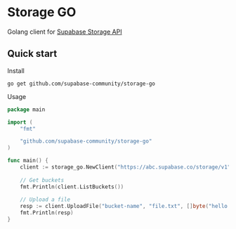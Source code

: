 # Storage GO
Golang client for [Supabase Storage API](https://github.com/supabase/storage-api)

## Quick start
Install
```shell
go get github.com/supabase-community/storage-go
```

Usage
```go
package main

import (
	"fmt"

	"github.com/supabase-community/storage-go"
)

func main() {
	client := storage_go.NewClient("https://abc.supabase.co/storage/v1", "<service-token>", nil)
	
	// Get buckets
	fmt.Println(client.ListBuckets())
	
	// Upload a file
	resp := client.UploadFile("bucket-name", "file.txt", []byte("hello world"))
	fmt.Println(resp)
}
```
